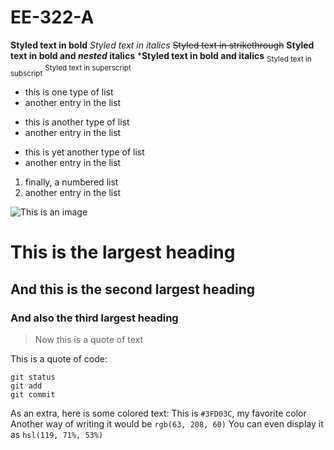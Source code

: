 # EE-322-A
**Styled text in bold**
*Styled text in italics*
~~Styled text in strikethrough~~
**Styled text in bold and _nested_ italics**
***Styled text in bold and italics**
<sub>Styled text in subscript</sub>
<sup>Styled text in superscript</sup>

- this is one type of list
- another entry in the list

* this is another type of list
* another entry in the list

+ this is yet another type of list
+ another entry in the list

1. finally, a numbered list
2. another entry in the list

![This is an image](https://i.imgur.com/PWJxtaE.jpeg)

# This is the largest heading
## And this is the second largest heading
### And also the third largest heading
> Now this is a quote of text

This is a quote of code:
```
git status
git add
git commit
```

As an extra, here is some colored text:
This is `#3FD03C`, my favorite color
Another way of writing it would be `rgb(63, 208, 60)`
You can even display it as `hsl(119, 71%, 53%)`
